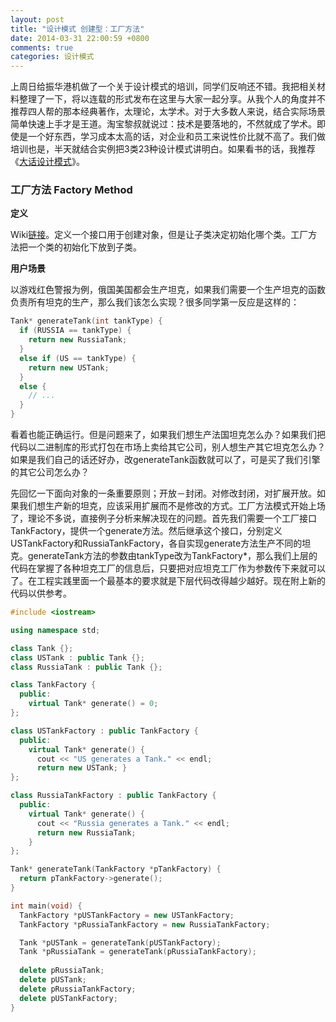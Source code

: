 ```yaml
---
layout: post
title: "设计模式 创建型：工厂方法"
date: 2014-03-31 22:00:59 +0800
comments: true
categories: 设计模式
---
```

上周日给振华港机做了一个关于设计模式的培训，同学们反响还不错。我把相关材料整理了一下，将以连载的形式发布在这里与大家一起分享。从我个人的角度并不推荐四人帮的那本经典著作，太理论，太学术。对于大多数人来说，结合实际场景简单快速上手才是王道。淘宝黎叔就说过：技术是要落地的，不然就成了学术。即使是一个好东西，学习成本太高的话，对企业和员工来说性价比就不高了。我们做培训也是，半天就结合实例把3类23种设计模式讲明白。如果看书的话，我推荐《[大话设计模式](http://book.douban.com/subject/2334288/)》。

### 工厂方法 Factory Method

**定义**

Wiki[链接][1]。定义一个接口用于创建对象，但是让子类决定初始化哪个类。工厂方法把一个类的初始化下放到子类。

<!--more-->
**用户场景**

以游戏红色警报为例，俄国美国都会生产坦克，如果我们需要一个生产坦克的函数负责所有坦克的生产，那么我们该怎么实现？很多同学第一反应是这样的：

```cpp
Tank* generateTank(int tankType) {
  if (RUSSIA == tankType) {
    return new RussiaTank;
  }
  else if (US == tankType) {
    return new USTank;
  }
  else {
    // ...
  }
}
```

看着也能正确运行。但是问题来了，如果我们想生产法国坦克怎么办？如果我们把代码以二进制库的形式打包在市场上卖给其它公司，别人想生产其它坦克怎么办？如果是我们自己的话还好办，改generateTank函数就可以了，可是买了我们引擎的其它公司怎么办？

先回忆一下面向对象的一条重要原则；开放－封闭。对修改封闭，对扩展开放。如果我们想生产新的坦克，应该采用扩展而不是修改的方式。工厂方法模式开始上场了，理论不多说，直接例子分析来解决现在的问题。首先我们需要一个工厂接口TankFactory，提供一个generate方法。然后继承这个接口，分别定义USTankFactory和RussiaTankFactory，各自实现generate方法生产不同的坦克。generateTank方法的参数由tankType改为TankFactory*，那么我们上层的代码在掌握了各种坦克工厂的信息后，只要把对应坦克工厂作为参数传下来就可以了。在工程实践里面一个最基本的要求就是下层代码改得越少越好。现在附上新的代码以供参考。

```cpp
#include <iostream>

using namespace std;

class Tank {};
class USTank : public Tank {};
class RussiaTank : public Tank {};

class TankFactory {
  public:
    virtual Tank* generate() = 0;
};

class USTankFactory : public TankFactory {
  public:
    virtual Tank* generate() { 
      cout << "US generates a Tank." << endl;
      return new USTank; }
};

class RussiaTankFactory : public TankFactory {
  public:
    virtual Tank* generate() { 
      cout << "Russia generates a Tank." << endl;
      return new RussiaTank;
    }
};

Tank* generateTank(TankFactory *pTankFactory) {
  return pTankFactory->generate();
}

int main(void) {
  TankFactory *pUSTankFactory = new USTankFactory;
  TankFactory *pRussiaTankFactory = new RussiaTankFactory;

  Tank *pUSTank = generateTank(pUSTankFactory);
  Tank *pRussiaTank = generateTank(pRussiaTankFactory);
    
  delete pRussiaTank;
  delete pUSTank;
  delete pRussiaTankFactory;
  delete pUSTankFactory;
}
```

[1]: http://zh.wikipedia.org/wiki/%E5%B7%A5%E5%8E%82%E6%96%B9%E6%B3%95%E6%A8%A1%E5%BC%8F